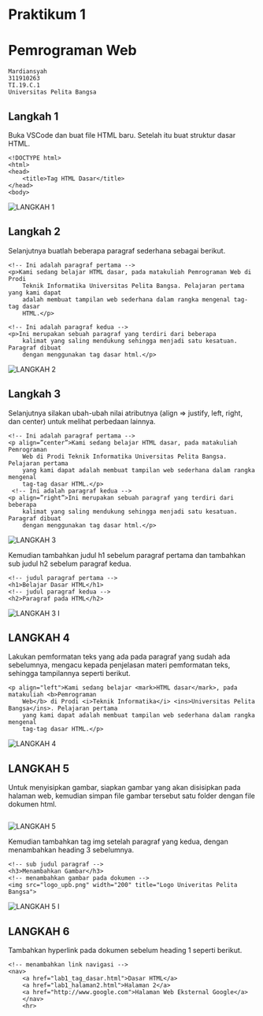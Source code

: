# Praktikum 1
# Pemrograman Web
```
Mardiansyah
311910263
TI.19.C.1
Universitas Pelita Bangsa
```
## Langkah 1
Buka VSCode dan buat file HTML baru. Setelah itu buat struktur dasar HTML.
```
<!DOCTYPE html>
<html>
<head>
    <title>Tag HTML Dasar</title>
</head>
<body>
```
![LANGKAH 1](https://user-images.githubusercontent.com/81758407/113309398-4f6a9e00-9331-11eb-92a9-91ac9ccabb92.PNG)

## Langkah 2
Selanjutnya buatlah beberapa paragraf sederhana sebagai berikut.
```
<!-- Ini adalah paragraf pertama -->
<p>Kami sedang belajar HTML dasar, pada matakuliah Pemrograman Web di Prodi 
    Teknik Informatika Universitas Pelita Bangsa. Pelajaran pertama yang kami dapat 
    adalah membuat tampilan web sederhana dalam rangka mengenal tag-tag dasar 
    HTML.</p>
    
<!-- Ini adalah paragraf kedua -->
<p>Ini merupakan sebuah paragraf yang terdiri dari beberapa 
    kalimat yang saling mendukung sehingga menjadi satu kesatuan. Paragraf dibuat 
    dengan menggunakan tag dasar html.</p>
```
![LANGKAH 2](https://user-images.githubusercontent.com/81758407/113396903-6f986c80-93c6-11eb-8875-17bcd56d1678.PNG)

## Langkah 3
Selanjutnya silakan ubah-ubah nilai atributnya (align => justify, left, right, dan center) untuk melihat perbedaan lainnya.
```
<!-- Ini adalah paragraf pertama -->
<p align=”center”>Kami sedang belajar HTML dasar, pada matakuliah Pemrograman 
    Web di Prodi Teknik Informatika Universitas Pelita Bangsa. Pelajaran pertama 
    yang kami dapat adalah membuat tampilan web sederhana dalam rangka mengenal 
    tag-tag dasar HTML.</p>
 <!-- Ini adalah paragraf kedua -->
<p align=”right”>Ini merupakan sebuah paragraf yang terdiri dari beberapa 
    kalimat yang saling mendukung sehingga menjadi satu kesatuan. Paragraf dibuat 
    dengan menggunakan tag dasar html.</p>
```
![LANGKAH 3](https://user-images.githubusercontent.com/81758407/113397831-de29fa00-93c7-11eb-98d7-ad4ccd3904bd.PNG)

Kemudian tambahkan judul h1 sebelum paragraf pertama dan tambahkan sub judul h2 sebelum paragraf kedua.
```
<!-- judul paragraf pertama -->
<h1>Belajar Dasar HTML</h1>
<!-- judul paragraf kedua -->
<h2>Paragraf pada HTML</h2>
```
![LANGKAH 3 I](https://user-images.githubusercontent.com/81758407/113398663-2ac20500-93c9-11eb-9264-f1707dbaef4a.PNG)


## LANGKAH 4
Lakukan pemformatan teks yang ada pada paragraf yang sudah ada sebelumnya, mengacu kepada penjelasan materi pemformatan teks, sehingga tampilannya seperti berikut.
```
<p align="left">Kami sedang belajar <mark>HTML dasar</mark>, pada matakuliah <b>Pemrograman
    Web</b> di Prodi <i>Teknik Informatika</i> <ins>Universitas Pelita Bangsa</ins>. Pelajaran pertama
    yang kami dapat adalah membuat tampilan web sederhana dalam rangka mengenal
    tag-tag dasar HTML.</p>
 ```
 ![LANGKAH 4](https://user-images.githubusercontent.com/81758407/113399151-ed11ac00-93c9-11eb-8857-4a2d88b4da45.PNG)
 
 ## LANGKAH 5
 Untuk menyisipkan gambar, siapkan gambar yang akan disisipkan pada halaman web, kemudian simpan file gambar tersebut satu folder dengan file dokumen html.
```
```
![LANGKAH 5](https://user-images.githubusercontent.com/81758407/113399895-28f94100-93cb-11eb-874e-b8f6bbea4e70.PNG)

Kemudian tambahkan tag img setelah paragraf yang kedua, dengan menambahkan heading 3 sebelumnya.
```
<!-- sub judul paragraf -->
<h3>Menambahkan Gambar</h3>
<!-- menambahkan gambar pada dokumen -->
<img src="logo_upb.png" width="200" title="Logo Univeritas Pelita Bangsa">
```
![LANGKAH 5 I](https://user-images.githubusercontent.com/81758407/113400426-fbf95e00-93cb-11eb-9bda-64e0294e0b02.PNG)

## LANGKAH 6
Tambahkan hyperlink pada dokumen sebelum heading 1 seperti berikut.
```
<!-- menambahkan link navigasi -->
<nav>
    <a href="lab1_tag_dasar.html">Dasar HTML</a>
    <a href="lab1_halaman2.html">Halaman 2</a>
    <a href="http://www.google.com">Halaman Web Eksternal Google</a>
    </nav>
    <hr>  
```





</body>
</html>
